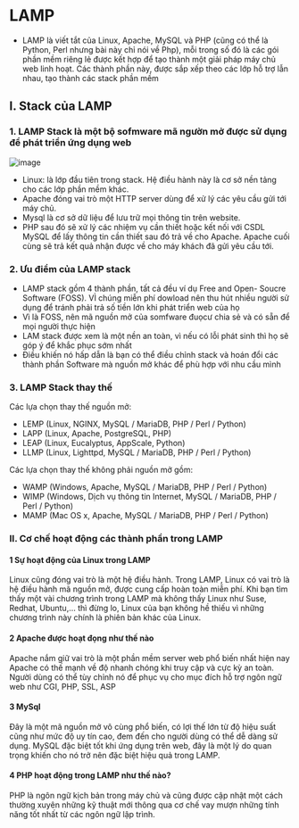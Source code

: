 # LAMP

- LAMP là viết tắt của Linux, Apache, MySQL và PHP (cũng có thể là Python, Perl nhưng bài này chỉ nói về Php), mỗi trong số đó là các gói phần mềm riêng lẻ được kết hợp để tạo thành một giải pháp máy chủ web linh hoạt. Các thành phần này, được sắp xếp theo các lớp hỗ trợ lẫn nhau, tạo thành các stack phần mềm

## I. Stack của LAMP

### 1. LAMP Stack là một bộ sofmware mã ngườn mở được sử dụng để phát triển ứng dụng web

![image](https://user-images.githubusercontent.com/105496635/184464022-08d4f413-0cfb-4e43-9a22-76fc83a85c92.png)

- Linux: là lớp đầu tiên trong stack. Hệ điều hành này là cơ sở nền tảng cho các lớp phần mềm khác.
- Apache đóng vai trò một HTTP server dùng để xử lý các yêu cầu gửi tới máy chủ.
- Mysql là cơ sở dữ liệu để lưu trữ mọi thông tin trên website.
- PHP sau đó sẽ xử lý các nhiệm vụ cần thiết hoặc kết nối với CSDL MySQL để lấy thông tin cần thiết sau đó trả về cho Apache. Apache cuối cùng sẽ trả kết quả nhận được về cho máy khách đã gửi yêu cầu tới.

### 2. Ưu điểm của LAMP stack
- LAMP stack gồm  4 thành phần, tất cả đều ví dụ Free and Open- Soucre Software (FOSS). VÌ chúng miễn phí dowload nên thu hút nhiều người sử dụng để tránh phải trả số tiền lớn khi phát triển web của họ
- Vì là FOSS, nên mã nguồn mở của somfware  đuọcư chia sẻ và có sẵn để mọi người thực hiện
- LAM stack được xem là một nền an toàn, vì nếu có lỗi phát sinh thì họ sẽ góp ý để khắc phục sớm nhất
- Điều khiến nó hấp dẫn là bạn có thể điều chỉnh stack và hoán đổi các thành phần Software mà nguồn mở khác để phù hợp với nhu cầu mình
 
### 3. LAMP Stack thay thế
Các lựa chọn thay thế nguồn mở:
- LEMP (Linux, NGINX, MySQL / MariaDB, PHP / Perl / Python)
- LAPP (Linux, Apache, PostgreSQL, PHP)
- LEAP (Linux, Eucalyptus, AppScale, Python)
- LLMP (Linux, Lighttpd, MySQL / MariaDB, PHP / Perl / Python)

Các lựa chọn thay thế không phải nguồn mở gồm:
- WAMP (Windows, Apache, MySQL / MariaDB, PHP / Perl / Python)
- WIMP (Windows, Dịch vụ thông tin Internet, MySQL / MariaDB, PHP / Perl / Python)
- MAMP (Mac OS x, Apache, MySQL / MariaDB, PHP / Perl / Python)

### II. Cơ chế hoạt động các thành phần trong LAMP

#### 1 Sự hoạt động của Linux trong LAMP

Linux cũng đóng vai trò là một hệ điều hành.  Trong LAMP, Linux có vai trò là hệ điều hành mã nguồn mở, được cung cấp hoàn toàn miễn phí. Khi bạn tìm thấy một vài chương trình trong LAMP mà không thấy Linux như Suse, Redhat, Ubuntu,... thì đừng lo, Linux của bạn không hề thiếu vì những chương trình này chính là phiên bản
khác của Linux.

#### 2 Apache được hoạt đọng như thế nào
Apache nắm giữ vai trò là một phần mềm server web phổ biến nhất hiện nay Apache có thế mạnh về độ nhanh chóng khi truy cập và cực kỳ an toàn. Người dùng có thể tùy chỉnh nó để phục vụ cho mục đích hỗ trợ ngôn ngữ web như CGI, PHP, SSL, ASP

 #### 3 MySql 
 Đây là một mã nguồn mở vô cùng phổ biến, có lợi thế lớn từ độ hiệu suất cũng như mức độ uy tín cao, đem đến cho người dùng có thể dễ dàng sử dụng. MySQL đặc biệt tốt khi ứng dụng trên web, đây là một lý do quan trọng khiến cho nó trở nên đặc biệt hiệu quả trong LAMP.

#### 4  PHP hoạt động trong LAMP như thế nào?
PHP là ngôn ngữ kịch bản trong máy chủ và cũng được cập nhật một cách thường xuyên những kỹ thuật mới thông qua cơ chế vay mượn những tính năng tốt nhất từ các ngôn ngữ lập trình.


